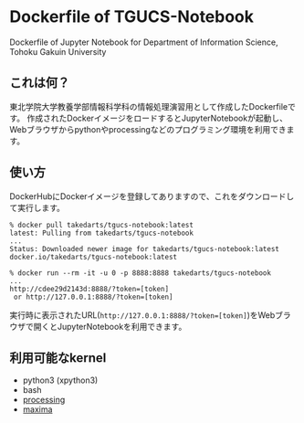# Dockerfile of TGUCS-Notebook
Dockerfile of Jupyter Notebook for Department of Information Science, Tohoku Gakuin University

## これは何？
東北学院大学教養学部情報科学科の情報処理演習用として作成したDockerfileです。
作成されたDockerイメージをロードするとJupyterNotebookが起動し、Webブラウザからpythonやprocessingなどのプログラミング環境を利用できます。

## 使い方
DockerHubにDockerイメージを登録してありますので、これをダウンロードして実行します。

```
% docker pull takedarts/tgucs-notebook:latest
latest: Pulling from takedarts/tgucs-notebook
...
Status: Downloaded newer image for takedarts/tgucs-notebook:latest
docker.io/takedarts/tgucs-notebook:latest

% docker run --rm -it -u 0 -p 8888:8888 takedarts/tgucs-notebook
...
http://cdee29d2143d:8888/?token=[token]
 or http://127.0.0.1:8888/?token=[token]
```

実行時に表示されたURL(`http://127.0.0.1:8888/?token=[token]`)をWebブラウザで開くとJupyterNotebookを利用できます。

## 利用可能なkernel
- python3 (xpython3)
- bash
- [processing](https://github.com/Calysto/calysto_processing)
- [maxima](https://github.com/robert-dodier/maxima-jupyter)
